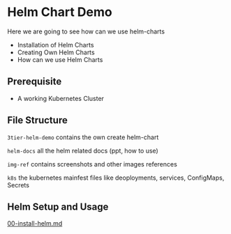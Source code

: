 # Helm Chart Demo

Here we are going to see how can we use helm-charts
- Installation of Helm Charts
- Creating Own Helm Charts
- How can we use Helm Charts

## Prerequisite

- A working Kubernetes Cluster

## File Structure

`3tier-helm-demo` contains the own create helm-chart

`helm-docs` all the helm related docs (ppt, how to use)

`img-ref` contains screenshots and other images references

`k8s` the kubernetes mainfest files like deoployments, services, ConfigMaps, Secrets

## Helm Setup and Usage

[00-install-helm.md](helm-docs/00-install-helm.md)